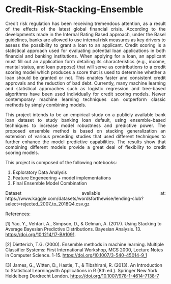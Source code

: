 # Credit-Risk-Stacking-Ensemble
<p align="justify"> 
Credit risk regulation has been receiving tremendous attention, as a result of the effects of the latest global financial crisis. According to the developments made in the Internal Rating Based approach, under the Basel guidelines, banks are allowed to use internal risk measures as key drivers to assess the possibility to grant a loan to an applicant. Credit scoring is a statistical approach used for evaluating potential loan applications in both financial and banking institutions. When applying for a loan, an applicant must fill out an application form detailing its characteristics (e.g., income, marital status, and loan purpose) that will serve as contributions to a credit scoring model which produces a score that is used to determine whether a loan should be granted or not. This enables faster and consistent credit approvals and the reduction of bad debt. Currently, many machine learning and statistical approaches such as logistic regression and tree-based algorithms have been used individually for credit scoring models. Newer contemporary machine learning techniques can outperform classic methods by simply combining models.
<p align="justify"> 
This project intends to be an empirical study on a publicly available bank loan dataset to study banking loan default, using ensemble-based techniques to increase model robustness and predictive power. The proposed ensemble method is based on stacking generalization an extension of various preceding studies that used different techniques to further enhance the model predictive capabilities. The results show that combining different models provide a great deal of flexibility to credit scoring models.

This project is composed of the following notebooks:

1) Exploratory Data Analysis
2) Feature Engeneering + model implementations
3) Final Ensemble Model Combination
<p align="justify"> 
Dataset available at: https://www.kaggle.com/datasets/wordsforthewise/lending-club?select=rejected_2007_to_2018Q4.csv.gz

References:

[1] Yao, Y., Vehtari, A.,  Simpson, D., & Gelman, A. (2017). Using Stacking to Average Bayesian Predictive Distributions. Bayesian Analysis. 13. 
https://doi.org/10.1214/17-BA1091.
  
[2] Dietterich, T.G. (2000). Ensemble methods in machine learning. Multiple Classifier Systems: First International Workshop, MCS 2000, Lecture Notes in Computer Science. 1-15. https://doi.org/10.1007/3-540-45014-9_1
  
[3] James, G., Witten, D., Hastie, T., & Tibshirani, R. (2013). An Introduction to Statistical Learningwith Applications in R (8th ed.). Springer New York Heidelberg Dordrecht London. https://doi.org/10.1007/978-1-4614-7138-7
